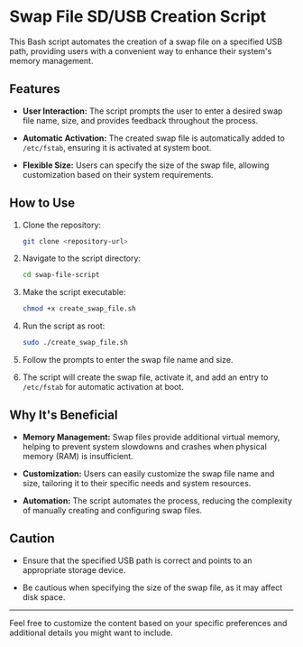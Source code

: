 
# Swap File SD/USB Creation Script

This Bash script automates the creation of a swap file on a specified USB path, providing users with a convenient way to enhance their system's memory management.

## Features

- **User Interaction:** The script prompts the user to enter a desired swap file name, size, and provides feedback throughout the process.

- **Automatic Activation:** The created swap file is automatically added to `/etc/fstab`, ensuring it is activated at system boot.

- **Flexible Size:** Users can specify the size of the swap file, allowing customization based on their system requirements.

## How to Use

1. Clone the repository:

    ```bash
    git clone <repository-url>
    ```

2. Navigate to the script directory:

    ```bash
    cd swap-file-script
    ```

3. Make the script executable:

    ```bash
    chmod +x create_swap_file.sh
    ```

4. Run the script as root:

    ```bash
    sudo ./create_swap_file.sh
    ```

5. Follow the prompts to enter the swap file name and size.

6. The script will create the swap file, activate it, and add an entry to `/etc/fstab` for automatic activation at boot.

## Why It's Beneficial

- **Memory Management:** Swap files provide additional virtual memory, helping to prevent system slowdowns and crashes when physical memory (RAM) is insufficient.

- **Customization:** Users can easily customize the swap file name and size, tailoring it to their specific needs and system resources.

- **Automation:** The script automates the process, reducing the complexity of manually creating and configuring swap files.

## Caution

- Ensure that the specified USB path is correct and points to an appropriate storage device.

- Be cautious when specifying the size of the swap file, as it may affect disk space.

---

Feel free to customize the content based on your specific preferences and additional details you might want to include.
